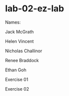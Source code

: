 # lab-02-ez-lab
Names:<br>

Jack McGrath

Helen Vincent

Nicholas Challinor

Renee Braddock

Ethan Goh

Exercise 01

Exercise 02
